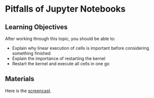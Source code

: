 # Pitfalls of Jupyter Notebooks

## Learning Objectives

After working through this topic, you should be able to:

- Explain why linear execution of cells is important before considering something
  finished
- Explain the importance of restarting the kernel
- Restart the kernel and execute all cells in one go

## Materials

Here is the
[screencast](https://electure.uni-bonn.de/static/mh_default_org/engage-player/xxx).
